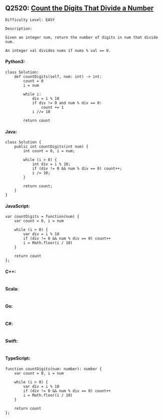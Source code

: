 ## Q2520: [Count the Digits That Divide a Number](https://leetcode.com/problems/count-the-digits-that-divide-a-number/)

```
Difficulty Level: EASY
```

```
Description:

Given an integer num, return the number of digits in num that divide num.

An integer val divides nums if nums % val == 0.
```

#### Python3:

```
class Solution:
    def countDigits(self, num: int) -> int:
        count = 0
        i = num

        while i:
            div = i % 10
            if div != 0 and num % div == 0:
                count += 1
            i //= 10

        return count
```

#### Java:

```
class Solution {
    public int countDigits(int num) {
        int count = 0, i = num;

        while (i > 0) {
            int div = i % 10;
            if (div != 0 && num % div == 0) count++;
            i /= 10;
        }

        return count;
    }
}
```

#### JavaScript:

```
var countDigits = function(num) {
    var count = 0, i = num

    while (i > 0) {
        var div = i % 10
        if (div != 0 && num % div == 0) count++
        i = Math.floor(i / 10)
    }

    return count
};
```

#### C++:

```

```

#### Scala:

```

```

#### Go:

```

```

#### C#:

```

```

#### Swift:

```

```

#### TypeScript:

```
function countDigits(num: number): number {
    var count = 0, i = num

    while (i > 0) {
        var div = i % 10
        if (div != 0 && num % div == 0) count++
        i = Math.floor(i / 10)
    }

    return count
};
```